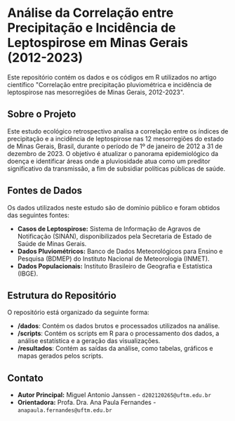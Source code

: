 
# Análise da Correlação entre Precipitação e Incidência de Leptospirose em Minas Gerais (2012-2023)

Este repositório contém os dados e os códigos em R utilizados no artigo científico "Correlação entre precipitação pluviométrica e incidência de leptospirose nas mesorregiões de Minas Gerais, 2012-2023".

## Sobre o Projeto

Este estudo ecológico retrospectivo analisa a correlação entre os índices de precipitação e a incidência de leptospirose nas 12 mesorregiões do estado de Minas Gerais, Brasil, durante o período de 1º de janeiro de 2012 a 31 de dezembro de 2023. O objetivo é atualizar o panorama epidemiológico da doença e identificar áreas onde a pluviosidade atua como um preditor significativo da transmissão, a fim de subsidiar políticas públicas de saúde.

## Fontes de Dados

Os dados utilizados neste estudo são de domínio público e foram obtidos das seguintes fontes:

  * **Casos de Leptospirose:** Sistema de Informação de Agravos de Notificação (SINAN), disponibilizados pela Secretaria de Estado de Saúde de Minas Gerais.
  * **Dados Pluviométricos:** Banco de Dados Meteorológicos para Ensino e Pesquisa (BDMEP) do Instituto Nacional de Meteorologia (INMET).
  * **Dados Populacionais:** Instituto Brasileiro de Geografia e Estatística (IBGE).

## Estrutura do Repositório

O repositório está organizado da seguinte forma:

  * **/dados**: Contém os dados brutos e processados utilizados na análise.
  * **/scripts**: Contém os scripts em R para o processamento dos dados, a análise estatística e a geração das visualizações.
  * **/resultados**: Contém as saídas da análise, como tabelas, gráficos e mapas gerados pelos scripts.


## Contato

  * **Autor Principal:** Miguel Antonio Janssen - `d202120265@uftm.edu.br`
  * **Orientadora:** Profa. Dra. Ana Paula Fernandes - `anapaula.fernandes@uftm.edu.br`

<!-- end list -->
